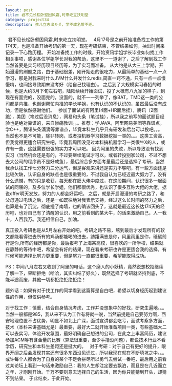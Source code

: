 ```yaml
---
layout: post
title: 君不见长松卧壑困风霜,时来屹立扶明堂
category: project34
description: 孩儿立志出乡关，学不成名誓不还。
---
```


   君不见长松卧壑困风霜,时来屹立扶明堂。
   4月17号是之前开始准备找工作的第174天，也是准备开始考研的第一天，现在考研结束，不管结果如何，抽出时间来记录一下心路历程。
    开始准备找工作的时候，开始资讯学姐学长毕业如何找工作相关事项，感谢各位学姐学长对我的帮助，这里不一一道谢了，之后了解到找工作当然首要是实习经历项目经历等，为了实习而准备。
    从大约是从大三上学期，开始漫漫的刷题之路，由于基础很差，刚开始走的很吃力，从最简单的基础一点一点学习，那是对我来时什么JVM什么并发什么redis,简直一窍不通，只有一点一点慢慢啃，也间接导致期末没考好（给自己找理由）。
    之后到了大规模实习春招的时候，也是大约3月下旬左右吧，陆陆续续开始面试，投了大概有八九家的样子，到现在有面完的，没面完的，没面的，就不一一列举了，像BAT，TMD这一类的公司都是内推，也谢谢帮忙内推的学长学姐，也有认识的不认识的，虽然最后没有成功，但是依然感谢他们。
    参加了面试的有阿里(4面+HR面后挂），腾讯（2面跪），美团（笔过后没消息），网易和头条（笔试挂），所以我之前写的面试题目经验也是绝对靠谱的，来自惨痛教训。。。推荐：学JAVA，阿里网易美团等靠谱点，学C++，腾讯头条滴滴等靠谱点，毕竟本科生几乎只有研发和后台可以投吧。。。当然也不是不可能，除非转岗，或者投机器学习数据挖掘一类的。。。这类工资高，但我觉得更适合研究生吧，毕竟我周围没见过本科搞机器学习一类很牛X的人，或许有一些，这就需要很强的实力才可以吧。
    因为阿里的失败，所以导致没有找到实习（当然机会还是有的，不过要继续笔试才可以，或者转投别家公司，不过不想去大公司的程序员不是好咸鱼），最后综合多方面考量最后还是选择了考研，当然我承认找工作七分努力三分运气，但是客观来讲还是实力不够吧，有一些方面还是比较欠缺，认识自身的缺点也是很重要的，不过我自认为已经近最大努力了，没有什么遗憾，有的只是收获，每天都在膜大佬中度过，在这段期间，认识很多一起面试的同届的，及多位学长学姐，他们都很优秀，也认识了很多互称大佬的大佬，据说offer明天发放，努力的人都会好运吧。
    之后，就是开启漫漫的考研之路了，和父母通过电话之后，还是一如既往地对我表示支持，经过这么长时间的努力之后，也算是有了沉淀，彻底撞了南墙，也的确该回头了，这就是最近这长达174天的经历吧，也对自己有了清醒的认识，用之前看到的某大牛，的话来激励自己，人一我十，人百我万。我还相信自己，加油。

   真正投入考研也是从5月左右开始的吧，考研之路不易，熬到最后才发现所有的软文都能看得进去所有的鸡汤都能喝的进去，踌躇满志是你，风里雨里是你，砥砺前行是你,所有的经历都是你，最后报考了上海某高校，很喜欢的一所学校，结果就在静静的等待中吧，希望会有好的结果，现在看来考研也许是更适合我的选择，有时候可能选择比努力更重要，但是努力一直都很重要，希望能取得成功。

PS：中间八月左右又收到了阿里的电话，这个磨人的小妖精，竟然说想校招继续了解一下，果断拒绝（哈哈，其实纠结了好久），既然选择了考研就坚持到底，不能半途而废，其他一切都拒绝拒绝拒绝！

   题外话：如果有对于找工作的同学看到这篇算是自白吧，希望以切身经历起到建议性的作用，但仅供参考。

   对于找工作：慎重，结合自身情况考虑，工作并没想象中的好找，研究生遍地。。。当然一般都是985，我从来不认为工作有将就一说，当然前提是自己要努力啊，西安地理位置不占优势，明显不如北上广深，面试宣讲都会吃亏，面试考察多方面，技术（本科来讲基础尤是）最重要，最好大二就开始准备项目一类，有些基础大二可以去实习，体验开发氛围，最好明确自己想进的公司，在此之上丰富简历，建议参加ACM等有含金量的比赛（算法很重要，至少手撸没问题），都说技术行业不看学历，研究生和本科生差距还是挺大的。
    对于考研：对于自己有更好的提升，眼界开阔之后会发现其实还有很多东西没见识过，所以我现在就在不断填坑之中。。。  或许每个人都会为了自身的某个不足会拼尽所以勇气去尝试一番吧，最后用之前看过某论坛上看到一句话来激励自己：我的人生却注定要去飘泊，而且是在几近而立之年，才刚刚开始。千万不要刻意去选择自己的生活，因为你只能猜到开头，却猜不到结果。
    于此结束，于此开始。
